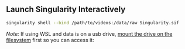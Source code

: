 

## Launch Singularity Interactively

```bash
singularity shell --bind /path/to/videos:/data/raw Singularity.sif
```

*Note:* If using WSL and data is on a usb drive, [mount the drive on the filesystem](https://www.howtogeek.com/331053/how-to-mount-removable-drives-and-network-locations-in-the-windows-subsystem-for-linux/) first so you can access it:
    
